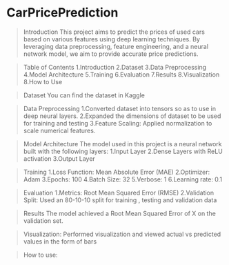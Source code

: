 # CarPricePrediction
> Introduction
This project aims to predict the prices of used cars based on various features using deep learning techniques. By leveraging data preprocessing, feature engineering, and a neural network model, we aim to provide accurate price predictions.

> Table of Contents
1.Introduction
2.Dataset
3.Data Preprocessing
4.Model Architecture
5.Training
6.Evaluation
7.Results
8.Visualization
8.How to Use

> Dataset
You can find the dataset in Kaggle

> Data Preprocessing
1.Converted dataset into tensors so as to use in deep neural layers.
2.Expanded the dimensions of dataset to be used for training and testing
3.Feature Scaling: Applied normalization to scale numerical features.


> Model Architecture
The model used in this project is a neural network built with the following layers:
1.Input Layer
2.Dense Layers with ReLU activation
3.Output Layer

> Training
1.Loss Function: Mean Absolute Error (MAE)
2.Optimizer: Adam
3.Epochs: 100
4.Batch Size: 32
5.Verbose: 1
6.Learning rate: 0.1

> Evaluation
1.Metrics: Root Mean Squared Error (RMSE)
2.Validation Split: Used an 80-10-10 split for training , testing and validation data

>Results
The model achieved a Root Mean Squared Error of X on the validation set.

>Visualization:
Performed visualization and viewed actual vs predicted values in the form of bars

>How to use:
